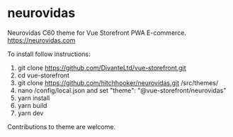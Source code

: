 # neurovidas
Neurovidas C60 theme for Vue Storefront PWA E-commerce. https://neurovidas.com

To install follow instructions:
1. git clone https://github.com/DivanteLtd/vue-storefront.git
2. cd vue-storefront
3. git clone https://github.com/hitchhooker/neurovidas.git /src/themes/
4. nano /config/local.json and set "theme": "@vue-storefront/neurovidas"
5. yarn install
6. yarn build
7. yarn dev

Contributions to theme are welcome.

